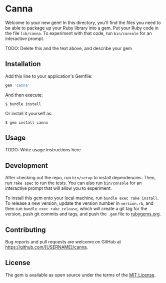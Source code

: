 # Canna

Welcome to your new gem! In this directory, you'll find the files you need to be able to package up your Ruby library into a gem. Put your Ruby code in the file `lib/canna`. To experiment with that code, run `bin/console` for an interactive prompt.

TODO: Delete this and the text above, and describe your gem

## Installation

Add this line to your application's Gemfile:

```ruby
gem 'canna'
```

And then execute:

    $ bundle install

Or install it yourself as:

    $ gem install canna

## Usage

TODO: Write usage instructions here

## Development

After checking out the repo, run `bin/setup` to install dependencies. Then, run `rake spec` to run the tests. You can also run `bin/console` for an interactive prompt that will allow you to experiment.

To install this gem onto your local machine, run `bundle exec rake install`. To release a new version, update the version number in `version.rb`, and then run `bundle exec rake release`, which will create a git tag for the version, push git commits and tags, and push the `.gem` file to [rubygems.org](https://rubygems.org).

## Contributing

Bug reports and pull requests are welcome on GitHub at https://github.com/[USERNAME]/canna.


## License

The gem is available as open source under the terms of the [MIT License](https://opensource.org/licenses/MIT).
